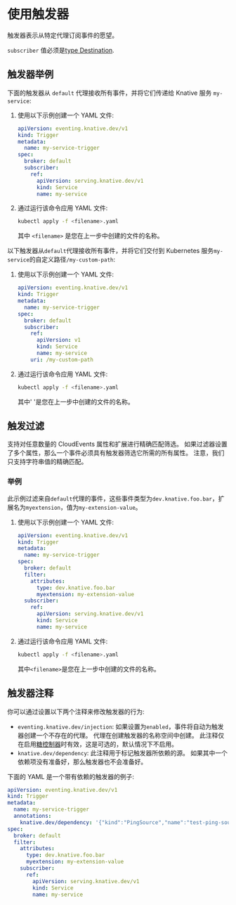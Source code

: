 # 使用触发器

触发器表示从特定代理订阅事件的愿望。

`subscriber` 值必须是[type Destination](https://pkg.go.dev/knative.dev/pkg/apis/duck/v1#Destination).

## 触发器举例

下面的触发器从 `default` 代理接收所有事件，并将它们传递给 Knative 服务 `my-service`:

1.  使用以下示例创建一个 YAML 文件:

    ```yaml
    apiVersion: eventing.knative.dev/v1
    kind: Trigger
    metadata:
      name: my-service-trigger
    spec:
      broker: default
      subscriber:
        ref:
          apiVersion: serving.knative.dev/v1
          kind: Service
          name: my-service
    ```

1.  通过运行该命令应用 YAML 文件:

    ```bash
    kubectl apply -f <filename>.yaml
    ```

    其中 `<filename>` 是您在上一步中创建的文件的名称。

以下触发器从`default`代理接收所有事件，并将它们交付到 Kubernetes 服务`my-service`的自定义路径`/my-custom-path`:

1.  使用以下示例创建一个 YAML 文件:

    ```yaml
    apiVersion: eventing.knative.dev/v1
    kind: Trigger
    metadata:
      name: my-service-trigger
    spec:
      broker: default
      subscriber:
        ref:
          apiVersion: v1
          kind: Service
          name: my-service
        uri: /my-custom-path
    ```

1.  通过运行该命令应用 YAML 文件:

    ```bash
    kubectl apply -f <filename>.yaml
    ```

    其中' <filename> '是您在上一步中创建的文件的名称。

## 触发过滤

支持对任意数量的 CloudEvents 属性和扩展进行精确匹配筛选。
如果过滤器设置了多个属性，那么一个事件必须具有触发器筛选它所需的所有属性。
注意，我们只支持字符串值的精确匹配。

### 举例

此示例过滤来自`default`代理的事件，这些事件类型为`dev.knative.foo.bar`，扩展名为`myextension`，值为`my-extension-value`。

1.  使用以下示例创建一个 YAML 文件:

    ```yaml
    apiVersion: eventing.knative.dev/v1
    kind: Trigger
    metadata:
      name: my-service-trigger
    spec:
      broker: default
      filter:
        attributes:
          type: dev.knative.foo.bar
          myextension: my-extension-value
      subscriber:
        ref:
          apiVersion: serving.knative.dev/v1
          kind: Service
          name: my-service
    ```

1.  通过运行该命令应用 YAML 文件:

    ```bash
    kubectl apply -f <filename>.yaml
    ```

    其中`<filename>`是您在上一步中创建的文件的名称。

## 触发器注释

你可以通过设置以下两个注释来修改触发器的行为:

- `eventing.knative.dev/injection`: 如果设置为`enabled`，事件将自动为触发器创建一个不存在的代理。
  代理在创建触发器的名称空间中创建。
  此注释仅在启用[糖控制器](../sugar/README.md)时有效，这是可选的，默认情况下不启用。
- `knative.dev/dependency`: 此注释用于标记触发器所依赖的源。
  如果其中一个依赖项没有准备好，那么触发器也不会准备好。

下面的 YAML 是一个带有依赖的触发器的例子:

```yaml
apiVersion: eventing.knative.dev/v1
kind: Trigger
metadata:
  name: my-service-trigger
  annotations:
    knative.dev/dependency: '{"kind":"PingSource","name":"test-ping-source","apiVersion":"sources.knative.dev/v1"}'
spec:
  broker: default
  filter:
    attributes:
      type: dev.knative.foo.bar
      myextension: my-extension-value
    subscriber:
      ref:
        apiVersion: serving.knative.dev/v1
        kind: Service
        name: my-service
```
